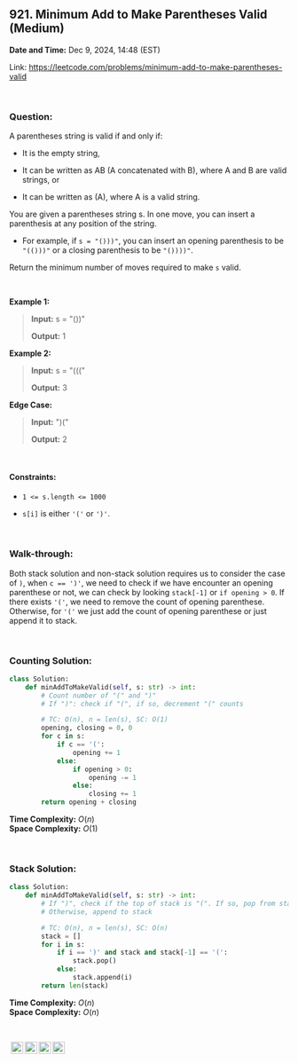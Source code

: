 ## 921. Minimum Add to Make Parentheses Valid (Medium)
**Date and Time:** Dec 9, 2024, 14:48 (EST)

Link: https://leetcode.com/problems/minimum-add-to-make-parentheses-valid

<br>

### Question:
A parentheses string is valid if and only if:

* It is the empty string,

* It can be written as AB (A concatenated with B), where A and B are valid strings, or

* It can be written as (A), where A is a valid string.

You are given a parentheses string s. In one move, you can insert a parenthesis at any position of the string.

* For example, if `s = "()))"`, you can insert an opening parenthesis to be `"(()))"` or a closing parenthesis to be `"())))"`.

Return the minimum number of moves required to make `s` valid.

<br>

**Example 1:**
> **Input:** s = "())"
> 
> **Output:** 1

**Example 2:**
> **Input:** s = "((("
> 
> **Output:** 3

**Edge Case:**
> **Input:** ")("
> 
> **Output:** 2

<br>

#### Constraints:
* `1 <= s.length <= 1000`

* `s[i]` is either `'('` or `')'`.

<br>

### Walk-through: 
Both stack solution and non-stack solution requires us to consider the case of `)`, when `c == ')'`, we need to check if we have encounter an opening parenthese or not, we can check by looking `stack[-1]` or `if opening > 0`. If there exists `'('`, we need to remove the count of opening parenthese. Otherwise, for `'('` we just add the count of opening parenthese or just append it to stack.

<br>

### Counting Solution:
```python
class Solution:
    def minAddToMakeValid(self, s: str) -> int:
        # Count number of "(" and ")"
        # If ")": check if "(", if so, decrement "(" counts

        # TC: O(n), n = len(s), SC: O(1)
        opening, closing = 0, 0
        for c in s:
            if c == '(':
                opening += 1
            else:
                if opening > 0:
                    opening -= 1
                else:
                    closing += 1
        return opening + closing
```
**Time Complexity:** $O(n)$ <br>
**Space Complexity:** $O(1)$

<br>

### Stack Solution:
```python
class Solution:
    def minAddToMakeValid(self, s: str) -> int:
        # If ")", check if the top of stack is "(". If so, pop from stack
        # Otherwise, append to stack

        # TC: O(n), n = len(s), SC: O(n)
        stack = []
        for i in s:
            if i == ')' and stack and stack[-1] == '(':
                stack.pop()
            else:
                stack.append(i)
        return len(stack)
```
**Time Complexity:** $O(n)$ <br>
**Space Complexity:** $O(n)$

<br>

<img style="height:22px!important;margin-left:3px;vertical-align:text-bottom;" src="https://mirrors.creativecommons.org/presskit/icons/cc.svg?ref=chooser-v1" alt="CC BY-NC-SA" title="CC BY-NC-SA"><img style="height:22px!important;margin-left:3px;vertical-align:text-bottom;" src="https://mirrors.creativecommons.org/presskit/icons/by.svg?ref=chooser-v1" alt="BY: credit must be given to the creator" title="BY: credit must be given to the creator"><img style="height:22px!important;margin-left:3px;vertical-align:text-bottom;" src="https://mirrors.creativecommons.org/presskit/icons/nc.svg?ref=chooser-v1" alt="NC: Only noncommercial uses of the work are permitted" title="NC: Only noncommercial uses of the work are permitted"><img style="height:22px!important;margin-left:3px;vertical-align:text-bottom;" src="https://mirrors.creativecommons.org/presskit/icons/sa.svg?ref=chooser-v1" alt="SA: Adaptations must be shared under the same terms" title="SA: Adaptations must be shared under the same terms">